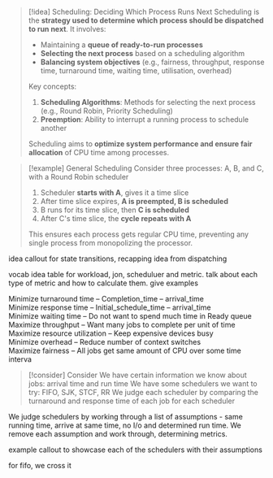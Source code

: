 
> [!idea] Scheduling: Deciding Which Process Runs Next
> Scheduling is the **strategy used to determine which process should be dispatched to run next**. It involves:
> 
> - Maintaining a **queue of ready-to-run processes**
> - **Selecting the next process** based on a scheduling algorithm
> - **Balancing system objectives** (e.g., fairness, throughput, response time, turnaround time, waiting time, utilisation, overhead)
> 
> Key concepts:
> 1. **Scheduling Algorithms**: Methods for selecting the next process (e.g., Round Robin, Priority Scheduling)
> 2. **Preemption**: Ability to interrupt a running process to schedule another
> 
> Scheduling aims to **optimize system performance and ensure fair allocation** of CPU time among processes.

> [!example] General Scheduling
> Consider three processes: A, B, and C, with a Round Robin scheduler
> 
> 1. Scheduler **starts with A**, gives it a time slice
> 2. After time slice expires, **A is preempted, B is scheduled**
> 3. B runs for its time slice, then **C is scheduled**
> 4. After C's time slice, the **cycle repeats with A**
> 
> This ensures each process gets regular CPU time, preventing any single process from monopolizing the processor.

idea callout for state transitions, recapping idea from dispatching

vocab idea table for workload, jon, scheduluer and metric. talk about each type of metric and how to calculate them. give examples

Minimize turnaround time – Completion_time – arrival_time  
Minimize response time – Initial_schedule_time – arrival_time  
Minimize waiting time – Do not want to spend much time in Ready queue  
Maximize throughput – Want many jobs to complete per unit of time  
Maximize resource utilization – Keep expensive devices busy  
Minimize overhead – Reduce number of context switches  
Maximize fairness – All jobs get same amount of CPU over some time interva

> [!consider] Consider
> We have certain information we know about jobs: arrival time and run time
> We have some schedulers we want to try: FIFO, SJK, STCF, RR
> We judge each scheduler by comparing the turnaround and response time of each job for each scheduler


We judge schedulers by working through  a list of assumptions - same running time, arrive at same time, no I/o and determined run time. We remove each assumption and work through, determining metrics.

example callout to showcase each of the schedulers with their assumptions

for fifo, we cross it 